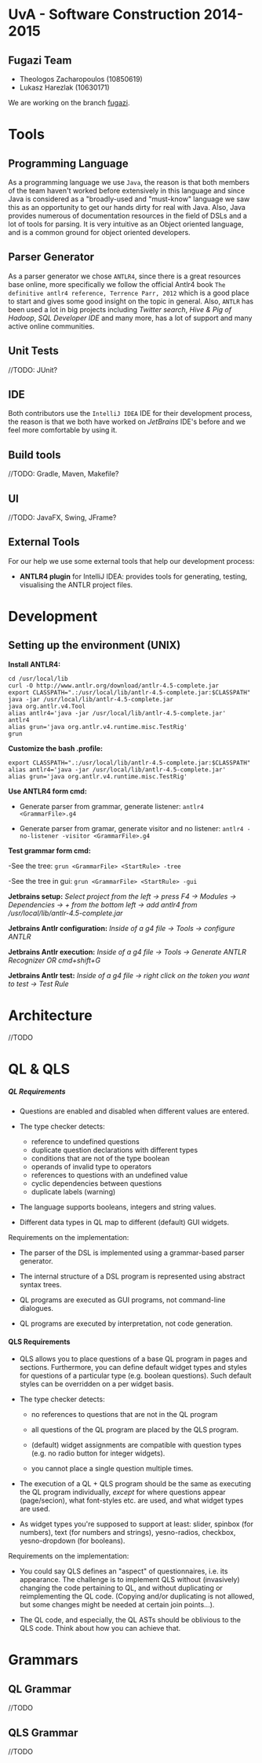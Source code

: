 UvA - Software Construction 2014-2015
=======
## Fugazi Team

- Theologos Zacharopoulos (10850619)
- Lukasz Harezlak (10630171)

We are working on the branch [fugazi](https://github.com/software-engineering-amsterdam/many-ql/tree/fugazi/).

Tools
========

## Programming Language

As a programming language we use `Java`, the reason is that both members of the team haven't worked before extensively in this
language and since Java is considered as a "broadly-used and "must-know" language we saw this as an opportunity to get our hands dirty for real with Java.
Also, Java provides numerous of documentation resources in the field of DSLs and a lot of tools for parsing. It is very intuitive as
an Object oriented language, and is a common ground for object oriented developers.

## Parser Generator

As a parser generator we chose `ANTLR4`, since there is a great resources base online, more specifically we follow the official Antlr4 book
`The definitive antlr4 reference, Terrence Parr, 2012` which is a good place to start and gives some good insight on the topic in general.
Also, `ANTLR` has been used a lot in big projects including *Twitter search*, *Hive & Pig of Hadoop*, *SQL Developer IDE* and many more, has a lot
of support and many active online communities.

## Unit Tests

//TODO: JUnit?

## IDE

Both contributors use the `IntelliJ IDEA` IDE for their development process, the reason is that we both have worked on *JetBrains* IDE's
before and we feel more comfortable by using it.

## Build tools

//TODO: Gradle, Maven, Makefile?

## UI

//TODO: JavaFX, Swing, JFrame?

## External Tools

For our help we use some external tools that help our development process:

- **ANTLR4 plugin** for IntelliJ IDEA: provides tools for generating, testing, visualising the ANTLR project files.


Development
=======

## Setting up the environment (UNIX)

**Install ANTLR4:**
```
cd /usr/local/lib
curl -O http://www.antlr.org/download/antlr-4.5-complete.jar
export CLASSPATH=".:/usr/local/lib/antlr-4.5-complete.jar:$CLASSPATH"
java -jar /usr/local/lib/antlr-4.5-complete.jar
java org.antlr.v4.Tool
alias antlr4='java -jar /usr/local/lib/antlr-4.5-complete.jar'
antlr4
alias grun='java org.antlr.v4.runtime.misc.TestRig'
grun
```

**Customize the bash .profile:**
```
export CLASSPATH=".:/usr/local/lib/antlr-4.5-complete.jar:$CLASSPATH"
alias antlr4='java -jar /usr/local/lib/antlr-4.5-complete.jar'
alias grun='java org.antlr.v4.runtime.misc.TestRig'
```

**Use ANTLR4 form cmd:**
- Generate parser from grammar, generate listener:
`antlr4 <GrammarFile>.g4`

- Generate parser from gramar, generate visitor and no listener:
`antlr4 -no-listener -visitor <GrammarFile>.g4`


**Test grammar form cmd:**

-See the tree:
`grun <GrammarFile> <StartRule> -tree`


-See the tree in gui:
`grun <GrammarFile> <StartRule> -gui`

**Jetbrains setup:**
*Select project from the left -> press F4 -> Modules -> Dependencies -> + from the bottom left -> add antlr4 from /usr/local/lib/antlr-4.5-complete.jar*

**Jetbrains Antlr configuration:**
*Inside of a g4 file -> Tools -> configure ANTLR*

**Jetbrains Antlr execution:**
*Inside of a g4 file -> Tools -> Generate ANTLR Recognizer
OR cmd+shift+G*

**Jetbrains Antlr test:**
*Inside of a g4 file -> right click on the token you want to test -> Test Rule <token>*

Architecture
=======
//TODO

QL & QLS
=========

##### QL Requirements

- Questions are enabled and disabled when different values are
  entered.
  
- The type checker detects:
   * reference to undefined questions
   * duplicate question declarations with different types
   * conditions that are not of the type boolean
   * operands of invalid type to operators
   * references to questions with an undefined value
   * cyclic dependencies between questions
   * duplicate labels (warning)

- The language supports booleans, integers and string values.

- Different data types in QL map to different (default) GUI widgets.   

Requirements on the implementation:

- The parser of the DSL is implemented using a grammar-based parser
  generator. 

- The internal structure of a DSL program is represented using
  abstract syntax trees.

- QL programs are executed as GUI programs, not command-line
  dialogues. 

- QL programs are executed by interpretation, not code generation.


#### QLS Requirements

- QLS allows you to place questions of a base QL program in pages and
  sections.  Furthermore, you can define default widget types and
  styles for questions of a particular type (e.g. boolean
  questions). Such default styles can be overridden on a per widget
  basis.

- The type checker detects:

   * no references to questions that are not in the QL program

   * all questions of the QL program are placed by the QLS program.

   * (default) widget assignments are compatible with question types
     (e.g. no radio button for integer widgets).

   * you cannot place a single question multiple times.

- The execution of a QL + QLS program should be the same as executing
  the QL program individually, _except_ for where questions appear
  (page/secion), what font-styles etc. are used, and what widget types
  are used.
  
- As widget types you're supposed to support at least: slider, spinbox (for numbers), text (for numbers and strings), yesno-radios, checkbox, yesno-dropdown (for booleans).
  
Requirements on the implementation:

- You could say QLS defines an "aspect" of questionnaires, i.e. its appearance. The challenge is to implement QLS without (invasively) changing the code pertaining to QL, and without duplicating or reimplementing the QL code. (Copying and/or duplicating is not allowed, but some changes might be needed at certain join points...). 

- The QL code, and especially, the QL ASTs should be oblivious to the QLS code. Think about how you can achieve that.


Grammars
========

## QL Grammar
//TODO

## QLS Grammar
//TODO
